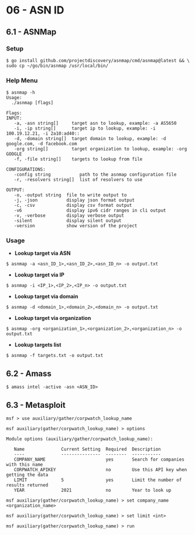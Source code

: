 # 06 - ASN ID

## 6.1 - ASNMap

### Setup

```
$ go install github.com/projectdiscovery/asnmap/cmd/asnmap@latest && \
sudo cp ~/go/bin/asnmap /usr/local/bin/
```

### Help Menu

```
$ asnmap -h
Usage:
  ./asnmap [flags]

Flags:
INPUT:
   -a, -asn string[]     target asn to lookup, example: -a AS5650
   -i, -ip string[]      target ip to lookup, example: -i 100.19.12.21, -i 2a10:ad40::
   -d, -domain string[]  target domain to lookup, example: -d google.com, -d facebook.com
   -org string[]         target organization to lookup, example: -org GOOGLE
   -f, -file string[]    targets to lookup from file

CONFIGURATIONS:
   -config string           path to the asnmap configuration file
   -r, -resolvers string[]  list of resolvers to use

OUTPUT:
   -o, -output string  file to write output to
   -j, -json           display json format output
   -c, -csv            display csv format output
   -v6                 display ipv6 cidr ranges in cli output
   -v, -verbose        display verbose output
   -silent             display silent output
   -version            show version of the project
```

### Usage

- **Lookup target via ASN**

`$ asnmap -a <asn_ID_1>,<asn_ID_2>,<asn_ID_n> -o output.txt`

- **Lookup target via IP**

`$ asnmap -i <IP_1>,<IP_2>,<IP_n> -o output.txt`

- **Lookup target via domain**

`$ asnmap -d <domain_1>,<domain_2>,<domain_n> -o output.txt`

- **Lookup target via organization**

`$ asnmap -org <organization_1>,<organization_2>,<organization_n> -o output.txt`

- **Lookup targets list**

`$ asnmap -f targets.txt -o output.txt`

## 6.2 - Amass

`$ amass intel -active -asn <ASN_ID>`

## 6.3 - Metasploit

```
msf > use auxiliary/gather/corpwatch_lookup_name

msf auxiliary(gather/corpwatch_lookup_name) > options

Module options (auxiliary/gather/corpwatch_lookup_name):

   Name              Current Setting  Required  Description
   ----              ---------------  --------  -----------
   COMPANY_NAME                       yes       Search for companies with this name
   CORPWATCH_APIKEY                   no        Use this API key when getting the data
   LIMIT             5                yes       Limit the number of results returned
   YEAR              2021             no        Year to look up

msf auxiliary(gather/corpwatch_lookup_name) > set company_name <organization_name>

msf auxiliary(gather/corpwatch_lookup_name) > set limit <int>

msf auxiliary(gather/corpwatch_lookup_name) > run
```